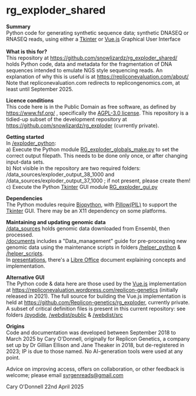 # rg_exploder_shared

<b>Summary</b><br>
Python code for generating synthetic sequence data; synthetic DNASEQ or RNASEQ reads, using either a <a href="https://docs.python.org/3/library/tkinter.html">Tkinter</a> or <a href="https://vuejs.org/">Vue.js</a> Graphical User Interface<br><br>
<b>What is this for?</b><br>
This repository at https://github.com/snowlizardz/rg_exploder_shared/ holds Python code, data and metadata for the fragmentation of DNA sequences intended to emulate NGS style sequencing reads. An explanation of why this is useful is at https://repliconevaluation.com/about/  Note that repliconevaluation.com redirects to replicongenomics.com, at least until September 2025.

<b>Licence conditions</b><br>
This code here is in the Public Domain as free software, as defined by https://www.fsf.org/ , specifically the  <a href="https://www.gnu.org/licenses/agpl-3.0.en.html">AGPL-3.0 license</a>. This repository is a tidied-up subset of the development repository at https://github.com/snowlizardz/rg_exploder (currently private).

<b>Getting started</b><br>
In <a href="https://github.com/Replicon-genetics/rg_exploder_shared/tree/main/exploder_python">/exploder_python</a>:<br>
a) Execute the Python module <a href="https://github.com/Replicon-genetics/rg_exploder_shared/blob/main/exploder_python/RG_exploder_globals_make.py">RG_exploder_globals_make.py</a> to set the correct output filepath. This needs to be done only once, or after changing input-data sets.<br>
b) Not visible in the repository are two required folders: /data_sources/exploder_output_38_1000 and /data_sources/exploder_output_37_1000 ; if not present, please create them!<br>
c) Execute the Python <a href="https://docs.python.org/3/library/tkinter.html">Tkinter</a> GUI module <a href="https://github.com/Replicon-genetics/rg_exploder_shared/blob/main/exploder_python/RG_exploder_gui.py">RG_exploder_gui.py</a>

<b>Dependencies</b><br>
The Python modules require <a href="https://biopython.org/">Biopython</a>, with <a href="https://pillow.readthedocs.io/en/stable/">Pillow(PIL)</a> to support the <a href="https://docs.python.org/3/library/tkinter.html">Tkinter</a> GUI. There may be an X11 dependency on some platforms.

<b>Maintaining and updating genomic data</b><br>
<a href="https://github.com/Replicon-genetics/rg_exploder_shared/tree/main/data_sources">/data_sources</a> holds genomic data downloaded from Ensembl, then processed.<br>
<a href="https://github.com/Replicon-genetics/rg_exploder_shared/tree/main/documents/">/documents</a> includes a "Data_management" guide for pre-processing new genomic data using the maintenance scripts in folders <a href="https://github.com/Replicon-genetics/rg_exploder_shared/tree/main/helper_python">/helper_python</a> & <a href="https://github.com/Replicon-genetics/rg_exploder_shared/tree/main/helper_scripts">/helper_scripts</a>. <br>
In <a href="https://github.com/Replicon-genetics/rg_exploder_shared/tree/main/documents/presentations">presentations<a>, there's a <a href="https://www.libreoffice.org/">Libre Office</a> document explaining concepts and implementation.

<b>Alternative GUI</b><br>
The Python code & data here are those used by the <a href="https://vuejs.org/">Vue.js</a> implementation at https://repliconevaluation.wordpress.com/replicon-genetics (initially released in 2021). The full source for building the Vue.js implementation is held at https://github.com/Replicon-genetics/rg_exploder, currently private. A subset of critical definition files is present in this current repository: see folders <a href="https://github.com/Replicon-genetics/rg_exploder_shared/tree/main/pyodide>">/pyodide</a>, <a href="https://github.com/Replicon-genetics/rg_exploder_shared/tree/main/webdist">/webdist/public</a> & <a href="https://github.com/Replicon-genetics/rg_exploder_shared/tree/main/webdist/src">/webdist/src</a>

<b>Origins</b><br>
Code and documentation was developed between September 2018 to March 2025 by Cary O'Donnell, originally for Replicon Genetics, a company set up by Dr Gillian Ellison and Jane Theaker in 2018, but de-registered in 2023; IP is due to those named. No AI-generation tools were used at any point.

Advice on improving access, offers on collaboration, or other feedback is welcome; please email syrgenreads@gmail.com

Cary O'Donnell 22nd April 2025

